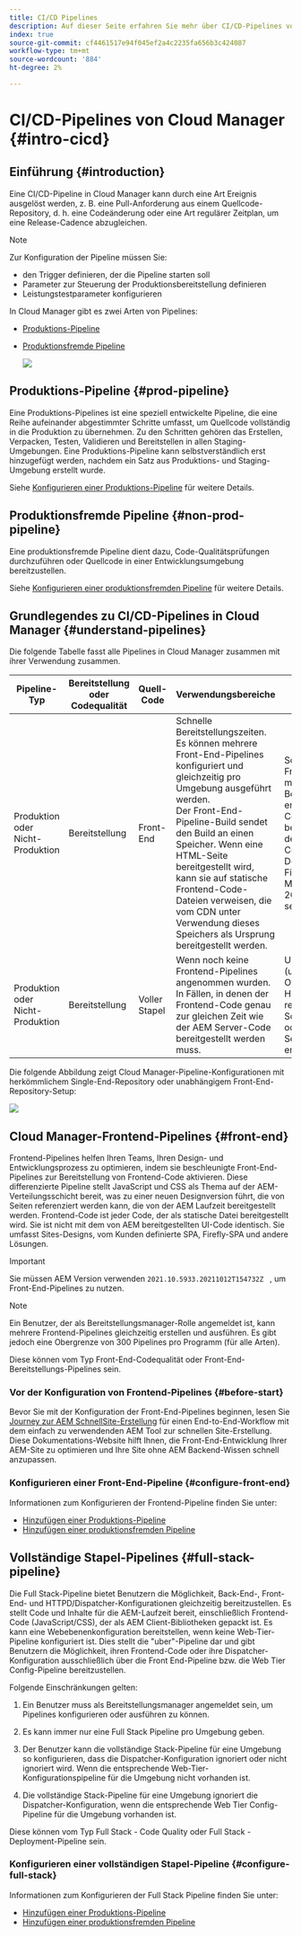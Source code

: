 ```yaml
---
title: CI/CD Pipelines
description: Auf dieser Seite erfahren Sie mehr über CI/CD-Pipelines von Cloud Manager
index: true
source-git-commit: cf4461517e94f045ef2a4c2235fa656b3c424087
workflow-type: tm+mt
source-wordcount: '884'
ht-degree: 2%

---
```



# CI/CD-Pipelines von Cloud Manager {#intro-cicd}

## Einführung {#introduction}

Eine CI/CD-Pipeline in Cloud Manager kann durch eine Art Ereignis ausgelöst werden, z. B. eine Pull-Anforderung aus einem Quellcode-Repository, d. h. eine Codeänderung oder eine Art regulärer Zeitplan, um eine Release-Cadence abzugleichen.

>[!NOTE]
>Zur Konfiguration der Pipeline müssen Sie:
>* den Trigger definieren, der die Pipeline starten soll
>* Parameter zur Steuerung der Produktionsbereitstellung definieren
>* Leistungstestparameter konfigurieren


In Cloud Manager gibt es zwei Arten von Pipelines:

* [Produktions-Pipeline](#prod-pipeline)
* [Produktionsfremde Pipeline](#non-prod-pipeline)

   ![](/help/implementing/cloud-manager/assets/configure-pipeline/ci-cd-config1.png)


## Produktions-Pipeline {#prod-pipeline}

Eine Produktions-Pipelines ist eine speziell entwickelte Pipeline, die eine Reihe aufeinander abgestimmter Schritte umfasst, um Quellcode vollständig in die Produktion zu übernehmen. Zu den Schritten gehören das Erstellen, Verpacken, Testen, Validieren und Bereitstellen in allen Staging-Umgebungen. Eine Produktions-Pipeline kann selbstverständlich erst hinzugefügt werden, nachdem ein Satz aus Produktions- und Staging-Umgebung erstellt wurde.

Siehe [Konfigurieren einer Produktions-Pipeline](/help/implementing/cloud-manager/configuring-pipelines/configuring-production-pipelines.md) für weitere Details.


## Produktionsfremde Pipeline {#non-prod-pipeline}

Eine produktionsfremde Pipeline dient dazu, Code-Qualitätsprüfungen durchzuführen oder Quellcode in einer Entwicklungsumgebung bereitzustellen.

Siehe [Konfigurieren einer produktionsfremden Pipeline](/help/implementing/cloud-manager/configuring-pipelines/configuring-non-production-pipelines.md) für weitere Details.

## Grundlegendes zu CI/CD-Pipelines in Cloud Manager {#understand-pipelines}

Die folgende Tabelle fasst alle Pipelines in Cloud Manager zusammen mit ihrer Verwendung zusammen.

| Pipeline-Typ | Bereitstellung oder Codequalität | Quell-Code | Verwendungsbereiche | Wann oder warum sollte ich verwenden? |
|--- |--- |--- |---|---|
| Produktion oder Nicht-Produktion | Bereitstellung | Front-End | Schnelle Bereitstellungszeiten.<br>Es können mehrere Front-End-Pipelines konfiguriert und gleichzeitig pro Umgebung ausgeführt werden.<br>Der Front-End-Pipeline-Build sendet den Build an einen Speicher. Wenn eine HTML-Seite bereitgestellt wird, kann sie auf statische Frontend-Code-Dateien verweisen, die vom CDN unter Verwendung dieses Speichers als Ursprung bereitgestellt werden. | So stellen Sie ausschließlich Frontend-Code bereit, der eine oder mehrere clientseitige Benutzeroberflächenanwendungen enthält. Frontend-Code ist jeder Code, der als statische Datei bereitgestellt wird. Sie ist nicht mit dem von AEM bereitgestellten UI-Code identisch. Sie umfasst Sites-Designs, vom Kunden definierte SPA, Firefly-SPA und andere Lösungen.<br>Muss in AEM Version 2021.10.5933.20211012T154732Z sein |
| Produktion oder Nicht-Produktion | Bereitstellung | Voller Stapel | Wenn noch keine Frontend-Pipelines angenommen wurden.<br>In Fällen, in denen der Frontend-Code genau zur gleichen Zeit wie der AEM Server-Code bereitgestellt werden muss. | Um AEM Server-Code (unveränderlicher Inhalt, Java-Code, OSGi-Konfigurationen, HTTPD/Dispatcher-Konfiguration, repoinit, veränderlicher Inhalt, Schriftarten) bereitzustellen, der eine oder mehrere AEM Serveranwendungen gleichzeitig enthält. |

Die folgende Abbildung zeigt Cloud Manager-Pipeline-Konfigurationen mit herkömmlichem Single-End-Repository oder unabhängigem Front-End-Repository-Setup:

![](/help/implementing/cloud-manager/assets/configure-pipeline/cm-setup.png)

## Cloud Manager-Frontend-Pipelines {#front-end}

Frontend-Pipelines helfen Ihren Teams, Ihren Design- und Entwicklungsprozess zu optimieren, indem sie beschleunigte Front-End-Pipelines zur Bereitstellung von Frontend-Code aktivieren. Diese differenzierte Pipeline stellt JavaScript und CSS als Thema auf der AEM-Verteilungsschicht bereit, was zu einer neuen Designversion führt, die von Seiten referenziert werden kann, die von der AEM Laufzeit bereitgestellt werden. Frontend-Code ist jeder Code, der als statische Datei bereitgestellt wird. Sie ist nicht mit dem von AEM bereitgestellten UI-Code identisch. Sie umfasst Sites-Designs, vom Kunden definierte SPA, Firefly-SPA und andere Lösungen.

>[!IMPORTANT]
>Sie müssen AEM Version verwenden `2021.10.5933.20211012T154732Z ` , um Front-End-Pipelines zu nutzen.

>[!NOTE]
>Ein Benutzer, der als Bereitstellungsmanager-Rolle angemeldet ist, kann mehrere Frontend-Pipelines gleichzeitig erstellen und ausführen. Es gibt jedoch eine Obergrenze von 300 Pipelines pro Programm (für alle Arten).

Diese können vom Typ Front-End-Codequalität oder Front-End-Bereitstellungs-Pipelines sein.

### Vor der Konfiguration von Frontend-Pipelines {#before-start}

Bevor Sie mit der Konfiguration der Front-End-Pipelines beginnen, lesen Sie [Journey zur AEM SchnellSite-Erstellung](https://experienceleague.adobe.com/docs/experience-manager-cloud-service/sites-journey/quick-site/overview.html) für einen End-to-End-Workflow mit dem einfach zu verwendenden AEM Tool zur schnellen Site-Erstellung. Diese Dokumentations-Website hilft Ihnen, die Front-End-Entwicklung Ihrer AEM-Site zu optimieren und Ihre Site ohne AEM Backend-Wissen schnell anzupassen.

### Konfigurieren einer Front-End-Pipeline {#configure-front-end}

Informationen zum Konfigurieren der Frontend-Pipeline finden Sie unter:

* [Hinzufügen einer Produktions-Pipeline](/help/implementing/cloud-manager/configuring-pipelines/configuring-production-pipelines.md#adding-production-pipeline)
* [Hinzufügen einer produktionsfremden Pipeline](/help/implementing/cloud-manager/configuring-pipelines/configuring-non-production-pipelines.md#adding-non-production-pipeline)

## Vollständige Stapel-Pipelines {#full-stack-pipeline}

Die Full Stack-Pipeline bietet Benutzern die Möglichkeit, Back-End-, Front-End- und HTTPD/Dispatcher-Konfigurationen gleichzeitig bereitzustellen.  Es stellt Code und Inhalte für die AEM-Laufzeit bereit, einschließlich Frontend-Code (JavaScript/CSS), der als AEM Client-Bibliotheken gepackt ist. Es kann eine Webebenenkonfiguration bereitstellen, wenn keine Web-Tier-Pipeline konfiguriert ist. Dies stellt die &quot;uber&quot;-Pipeline dar und gibt Benutzern die Möglichkeit, ihren Frontend-Code oder ihre Dispatcher-Konfiguration ausschließlich über die Front End-Pipeline bzw. die Web Tier Config-Pipeline bereitzustellen.

Folgende Einschränkungen gelten:

1. Ein Benutzer muss als Bereitstellungsmanager angemeldet sein, um Pipelines konfigurieren oder ausführen zu können.

1. Es kann immer nur eine Full Stack Pipeline pro Umgebung geben.

1. Der Benutzer kann die vollständige Stack-Pipeline für eine Umgebung so konfigurieren, dass die Dispatcher-Konfiguration ignoriert oder nicht ignoriert wird. Wenn die entsprechende Web-Tier-Konfigurationspipeline für die Umgebung nicht vorhanden ist.

1. Die vollständige Stack-Pipeline für eine Umgebung ignoriert die Dispatcher-Konfiguration, wenn die entsprechende Web Tier Config-Pipeline für die Umgebung vorhanden ist.

Diese können vom Typ Full Stack - Code Quality oder Full Stack - Deployment-Pipeline sein.

### Konfigurieren einer vollständigen Stapel-Pipeline {#configure-full-stack}

Informationen zum Konfigurieren der Full Stack Pipeline finden Sie unter:

* [Hinzufügen einer Produktions-Pipeline](/help/implementing/cloud-manager/configuring-pipelines/configuring-production-pipelines.md#adding-production-pipeline)
* [Hinzufügen einer produktionsfremden Pipeline](/help/implementing/cloud-manager/configuring-pipelines/configuring-non-production-pipelines.md#adding-non-production-pipeline)